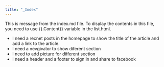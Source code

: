 ```yaml
---
title: "_Index"
---
```



This is message from the index.md file. To display the contents in this file, you need to use {{.Content}} variable in the list.html.

- I need a recnet posts in the homepage to show the title of the article and add a link to the article.
- I need a nevgivator to show diferent section
- I need to add picture for different section
- I need a header and a footer to sign in and share to facebook


